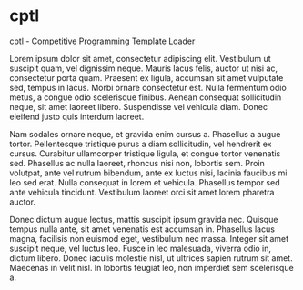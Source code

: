 # cptl
cptl - Competitive Programming Template Loader

 Lorem ipsum dolor sit amet, consectetur adipiscing elit. Vestibulum ut suscipit quam, vel dignissim neque. Mauris lacus felis, auctor ut nisi ac, consectetur porta quam. Praesent ex ligula, accumsan sit amet vulputate sed, tempus in lacus. Morbi ornare consectetur est. Nulla fermentum odio metus, a congue odio scelerisque finibus. Aenean consequat sollicitudin neque, sit amet laoreet libero. Suspendisse vel vehicula diam. Donec eleifend justo quis interdum laoreet.

Nam sodales ornare neque, et gravida enim cursus a. Phasellus a augue tortor. Pellentesque tristique purus a diam sollicitudin, vel hendrerit ex cursus. Curabitur ullamcorper tristique ligula, et congue tortor venenatis sed. Phasellus ac nulla laoreet, rhoncus nisi non, lobortis sem. Proin volutpat, ante vel rutrum bibendum, ante ex luctus nisi, lacinia faucibus mi leo sed erat. Nulla consequat in lorem et vehicula. Phasellus tempor sed ante vehicula tincidunt. Vestibulum laoreet orci sit amet lorem pharetra auctor.

Donec dictum augue lectus, mattis suscipit ipsum gravida nec. Quisque tempus nulla ante, sit amet venenatis est accumsan in. Phasellus lacus magna, facilisis non euismod eget, vestibulum nec massa. Integer sit amet suscipit neque, vel luctus leo. Fusce in leo malesuada, viverra odio in, dictum libero. Donec iaculis molestie nisl, ut ultrices sapien rutrum sit amet. Maecenas in velit nisl. In lobortis feugiat leo, non imperdiet sem scelerisque a. 
